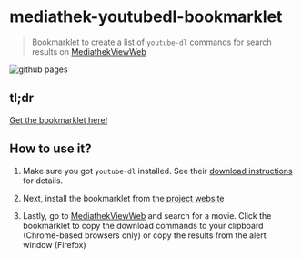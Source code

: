 # mediathek-youtubedl-bookmarklet

> Bookmarklet to create a list of `youtube-dl` commands for search results on [MediathekViewWeb](http://mediathekviewweb.de/)

![github pages](https://github.com/idleberg/mediathek-youtubedl-bookmarklet/workflows/github%20pages/badge.svg)

## tl;dr

[Get the bookmarklet here!](https://idleberg.github.io/mediathek-youtubedl-bookmarklet/)

## How to use it?

1. Make sure you got `youtube-dl` installed. See their [download instructions](http://ytdl-org.github.io/youtube-dl/download.html) for details.

2. Next, install the bookmarklet from the [project website]((https://idleberg.github.io/mediathek-youtubedl-bookmarklet/))

3. Lastly, go to [MediathekViewWeb](http://mediathekviewweb.de/) and search for a movie. Click the bookmarklet to copy the download commands to your clipboard (Chrome-based browsers only) or copy the results from the alert window (Firefox)
